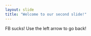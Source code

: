 ```yaml
---
layout: slide
title: "Welcome to our second slide!"
---
```

FB sucks!
Use the left arrow to go back!
